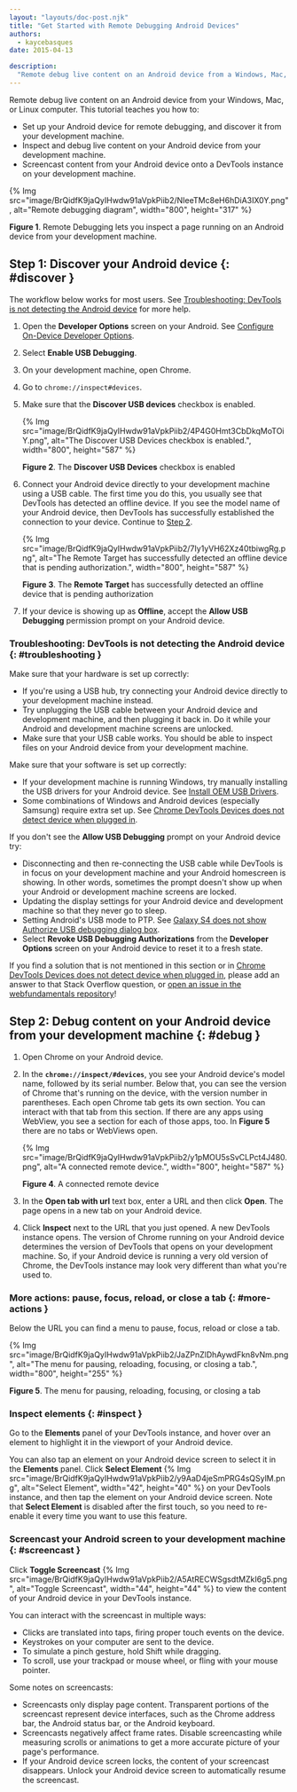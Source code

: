 ```yaml
---
layout: "layouts/doc-post.njk"
title: "Get Started with Remote Debugging Android Devices"
authors:
  - kaycebasques
date: 2015-04-13

description:
  "Remote debug live content on an Android device from a Windows, Mac, or Linux computer."
---
```


Remote debug live content on an Android device from your Windows, Mac, or Linux computer. This
tutorial teaches you how to:

- Set up your Android device for remote debugging, and discover it from your development machine.
- Inspect and debug live content on your Android device from your development machine.
- Screencast content from your Android device onto a DevTools instance on your development machine.

{% Img src="image/BrQidfK9jaQyIHwdw91aVpkPiib2/NIeeTMc8eH6hDiA3IX0Y.png", alt="Remote debugging diagram", width="800", height="317" %}

**Figure 1**. Remote Debugging lets you inspect a page running on an Android device from your
development machine.

## Step 1: Discover your Android device {: #discover }

The workflow below works for most users. See [Troubleshooting: DevTools is not detecting the Android
device][1] for more help.

1.  Open the **Developer Options** screen on your Android. See [Configure On-Device Developer
    Options][2].
2.  Select **Enable USB Debugging**.
3.  On your development machine, open Chrome.
4.  Go to `chrome://inspect#devices`.
5.  Make sure that the **Discover USB devices** checkbox is enabled.

    {% Img src="image/BrQidfK9jaQyIHwdw91aVpkPiib2/4P4G0Hmt3CbDkqMoTOiY.png", alt="The Discover USB Devices checkbox is enabled.", width="800", height="587" %}

    **Figure 2**. The **Discover USB Devices** checkbox is enabled

6.  Connect your Android device directly to your development machine using a USB cable. The first
    time you do this, you usually see that DevTools has detected an offline device. If you see the
    model name of your Android device, then DevTools has successfully established the connection to
    your device. Continue to [Step 2][3].

    {% Img src="image/BrQidfK9jaQyIHwdw91aVpkPiib2/7Iy1yVH62Xz40tbiwgRg.png", alt="The Remote Target has successfully detected an offline device that is pending authorization.", width="800", height="587" %}

    **Figure 3**. The **Remote Target** has successfully detected an offline device that is pending
    authorization

7.  If your device is showing up as **Offline**, accept the **Allow USB Debugging** permission
    prompt on your Android device.

### Troubleshooting: DevTools is not detecting the Android device {: #troubleshooting }

Make sure that your hardware is set up correctly:

- If you're using a USB hub, try connecting your Android device directly to your development machine
  instead.
- Try unplugging the USB cable between your Android device and development machine, and then
  plugging it back in. Do it while your Android and development machine screens are unlocked.
- Make sure that your USB cable works. You should be able to inspect files on your Android device
  from your development machine.

Make sure that your software is set up correctly:

- If your development machine is running Windows, try manually installing the USB drivers for your
  Android device. See [Install OEM USB Drivers][4].
- Some combinations of Windows and Android devices (especially Samsung) require extra set up. See
  [Chrome DevTools Devices does not detect device when plugged in][5].

If you don't see the **Allow USB Debugging** prompt on your Android device try:

- Disconnecting and then re-connecting the USB cable while DevTools is in focus on your development
  machine and your Android homescreen is showing. In other words, sometimes the prompt doesn't show
  up when your Android or development machine screens are locked.
- Updating the display settings for your Android device and development machine so that they never
  go to sleep.
- Setting Android's USB mode to PTP. See [Galaxy S4 does not show Authorize USB debugging dialog
  box][6].
- Select **Revoke USB Debugging Authorizations** from the **Developer Options** screen on your
  Android device to reset it to a fresh state.

If you find a solution that is not mentioned in this section or in [Chrome DevTools Devices does not
detect device when plugged in][7], please add an answer to that Stack Overflow question, or [open an
issue in the webfundamentals repository][8]!

## Step 2: Debug content on your Android device from your development machine {: #debug }

1.  Open Chrome on your Android device.
2.  In the **`chrome://inspect/#devices`**, you see your Android device's model name, followed by
    its serial number. Below that, you can see the version of Chrome that's running on the device,
    with the version number in parentheses. Each open Chrome tab gets its own section. You can
    interact with that tab from this section. If there are any apps using WebView, you see a section
    for each of those apps, too. In **Figure 5** there are no tabs or WebViews open.

    {% Img src="image/BrQidfK9jaQyIHwdw91aVpkPiib2/y1pMOU5sSvCLPct4J480.png", alt="A connected remote device.", width="800", height="587" %}

    **Figure 4**. A connected remote device

3.  In the **Open tab with url** text box, enter a URL and then click **Open**. The page opens in a
    new tab on your Android device.
4.  Click **Inspect** next to the URL that you just opened. A new DevTools instance opens. The
    version of Chrome running on your Android device determines the version of DevTools that opens
    on your development machine. So, if your Android device is running a very old version of Chrome,
    the DevTools instance may look very different than what you're used to.

### More actions: pause, focus, reload, or close a tab {: #more-actions }

Below the URL you can find a menu to pause, focus, reload or close a tab.

{% Img src="image/BrQidfK9jaQyIHwdw91aVpkPiib2/JaZPnZlDhAywdFkn8vNm.png", alt="The menu for pausing, reloading, focusing, or closing a tab.", width="800", height="255" %}

**Figure 5**. The menu for pausing, reloading, focusing, or closing a tab

### Inspect elements {: #inspect }

Go to the **Elements** panel of your DevTools instance, and hover over an element to highlight it in
the viewport of your Android device.

You can also tap an element on your Android device screen to select it in the **Elements** panel.
Click **Select Element** {% Img src="image/BrQidfK9jaQyIHwdw91aVpkPiib2/y9AaD4jeSmPRG4sQSylM.png", alt="Select Element", width="42", height="40" %} on your
DevTools instance, and then tap the element on your Android device screen. Note that **Select
Element** is disabled after the first touch, so you need to re-enable it every time you want to use
this feature.

### Screencast your Android screen to your development machine {: #screencast }

Click **Toggle Screencast**
{% Img src="image/BrQidfK9jaQyIHwdw91aVpkPiib2/A5AtRECWSgsdtMZkI6g5.png", alt="Toggle Screencast", width="44", height="44" %} to view
the content of your Android device in your DevTools instance.

You can interact with the screencast in multiple ways:

- Clicks are translated into taps, firing proper touch events on the device.
- Keystrokes on your computer are sent to the device.
- To simulate a pinch gesture, hold Shift while dragging.
- To scroll, use your trackpad or mouse wheel, or fling with your mouse pointer.

Some notes on screencasts:

- Screencasts only display page content. Transparent portions of the screencast represent device
  interfaces, such as the Chrome address bar, the Android status bar, or the Android keyboard.
- Screencasts negatively affect frame rates. Disable screencasting while measuring scrolls or
  animations to get a more accurate picture of your page's performance.
- If your Android device screen locks, the content of your screencast disappears. Unlock your
  Android device screen to automatically resume the screencast.

[1]: #troubleshooting
[2]: https://developer.android.com/studio/debug/dev-options.html
[3]: #debug
[4]: https://developer.android.com/tools/extras/oem-usb.html
[5]: https://stackoverflow.com/questions/21925992
[6]: https://android.stackexchange.com/questions/101933
[7]: https://stackoverflow.com/questions/21925992
[8]: https://github.com/google/webfundamentals/issues/new?title=%5BRemote%20Debugging%5D
